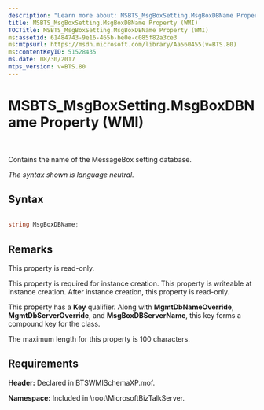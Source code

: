 ```yaml
---
description: "Learn more about: MSBTS_MsgBoxSetting.MsgBoxDBName Property (WMI)"
title: MSBTS_MsgBoxSetting.MsgBoxDBName Property (WMI)
TOCTitle: MSBTS_MsgBoxSetting.MsgBoxDBName Property (WMI)
ms:assetid: 61484743-9e16-465b-be0e-c085f82a3ce3
ms:mtpsurl: https://msdn.microsoft.com/library/Aa560455(v=BTS.80)
ms:contentKeyID: 51528435
ms.date: 08/30/2017
mtps_version: v=BTS.80
---
```


# MSBTS\_MsgBoxSetting.MsgBoxDBName Property (WMI)

 

Contains the name of the MessageBox setting database.

*The syntax shown is language neutral.*

## Syntax

```C#
  
string MsgBoxDBName;  
```

## Remarks

This property is read-only.

This property is required for instance creation. This property is writeable at instance creation. After instance creation, this property is read-only.

This property has a **Key** qualifier. Along with **MgmtDbNameOverride**, **MgmtDbServerOverride**, and **MsgBoxDBServerName**, this key forms a compound key for the class.

The maximum length for this property is 100 characters.

## Requirements

**Header:** Declared in BTSWMISchemaXP.mof.

**Namespace:** Included in \\root\\MicrosoftBizTalkServer.

